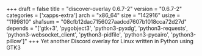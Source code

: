 +++
draft = false
title = "discover-overlay 0.6.7-2"
version = "0.6.7-2"
categories = ['xapps-extra']
arch = "x86_64"
size = "142916"
usize = "1199810"
sha1sum = "08cfb12dac7156027aadcd7607b1018cca72d27d"
depends = "['gtk+3', 'pygobject3', 'python3-pyxdg', 'python3-requests', 'python3-websocket_client', 'python3-pidfile', 'python3-pycairo', 'python3-pillow']"
+++
Yet another Discord overlay for Linux written in Python using GTK3